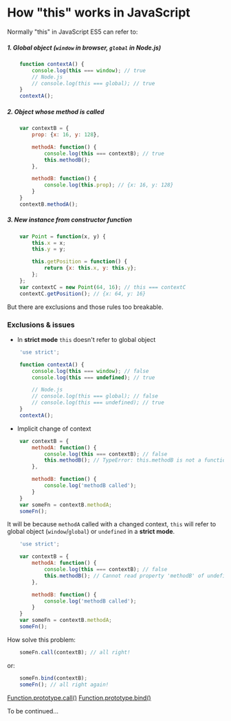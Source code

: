 # How "this" works in JavaScript

Normally "this" in JavaScript ES5 can refer to:

##### 1. Global object (`window` in browser, `global` in Node.js)

```js
	function contextA() {
		console.log(this === window); // true
		// Node.js
		// console.log(this === global); // true
	}
	contextA();
```

##### 2. Object whose method is called

```js
	var contextB = {
		prop: {x: 16, y: 128},

		methodA: function() {
			console.log(this === contextB); // true
			this.methodB();
		},

		methodB: function() {
			console.log(this.prop); // {x: 16, y: 128}
		}
	}
	contextB.methodA();
```

##### 3. New instance from constructor function

```js
	var Point = function(x, y) {
		this.x = x;
		this.y = y;

		this.getPosition = function() {
			return {x: this.x, y: this.y};
		};
	};
	var contextC = new Point(64, 16); // this === contextC
	contextC.getPosition(); // {x: 64, y: 16}
```

But there are exclusions and those rules too breakable.

### Exclusions & issues

* In __strict mode__ `this` doesn't refer to global object

```js
	'use strict';

	function contextA() {
		console.log(this === window); // false
		console.log(this === undefined); // true

		// Node.js
		// console.log(this === global); // false
		// console.log(this === undefined); // true
	}
	contextA();
```

* Implicit change of context

```js
	var contextB = {
		methodA: function() {
			console.log(this === contextB); // false
			this.methodB(); // TypeError: this.methodB is not a function
		},

		methodB: function() {
			console.log('methodB called');
		}
	}
	var someFn = contextB.methodA;
	someFn();
```

It will be because `methodA` called with a changed context,
`this` will refer to global object (`window`/`global`) or `undefined` in a __strict mode__.

```js
	'use strict';

	var contextB = {
		methodA: function() {
			console.log(this === contextB); // false
			this.methodB(); // Cannot read property 'methodB' of undefined
		},

		methodB: function() {
			console.log('methodB called');
		}
	}
	var someFn = contextB.methodA;
	someFn();
```

How solve this problem:

```js
	someFn.call(contextB); // all right!
```
or:
```js
	someFn.bind(contextB);
	someFn(); // all right again!
```
[Function.prototype.call()](https://developer.mozilla.org/en-US/docs/Web/JavaScript/Reference/Global_Objects/Function/call)
[Function.prototype.bind()](https://developer.mozilla.org/en-US/docs/Web/JavaScript/Reference/Global_Objects/Function/bind)

To be continued...

